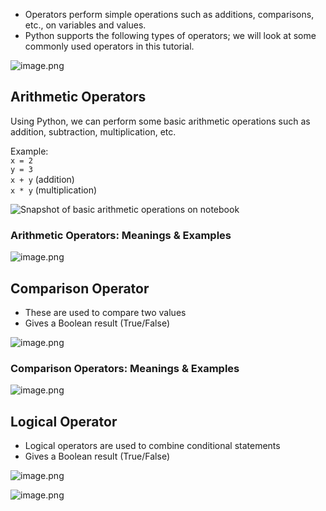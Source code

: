 * Operators perform simple operations such as additions, comparisons, etc., on variables and values.
* Python supports the following types of operators; we will look at some commonly used operators in this tutorial. 

 




![image.png](https://dphi-live.s3.amazonaws.com/media_uploads/image_b17068aa56274bcda2ed0b51718edcfc.png)







## Arithmetic Operators

Using Python, we can perform some basic arithmetic operations such as addition, subtraction, multiplication, etc.

Example: \
`x = 2` \
`y = 3` \
`x + y` (addition) \
`x * y`  (multiplication)








![Snapshot of basic arithmetic operations on notebook](https://dphi-live.s3.amazonaws.com/media_uploads/image_54b7816bcb134626824828be1c32bb25.png)







### Arithmetic Operators: Meanings & Examples





![image.png](https://dphi-live.s3.amazonaws.com/media_uploads/image_8e74e6806cea4db1a94f47f343319bdd.png)








## Comparison Operator

* These are used to compare two values
* Gives a Boolean result (True/False)









![image.png](https://dphi-live.s3.amazonaws.com/media_uploads/image_04182e5a65504239b6989b2bd387a2aa.png)








### Comparison Operators: Meanings & Examples






![image.png](https://dphi-live.s3.amazonaws.com/media_uploads/image_22d4154604d84ae49e663692526bfeb3.png)







## Logical Operator

* Logical operators are used to combine conditional statements
* Gives a Boolean result (True/False)







![image.png](https://dphi-live.s3.amazonaws.com/media_uploads/image_fa30ccd13cc64f66a0fd323f95911470.png)







![image.png](https://dphi-live.s3.amazonaws.com/media_uploads/image_b74cdcaeb9b74f87bab25a8241f28bc1.png)